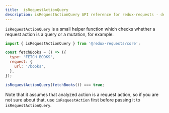```yaml
---
title:  isRequestActionQuery
description: isRequestActionQuery API reference for redux-requests - declarative AJAX requests and automatic network state management for Redux
---
```


`isRequestActionQuery` is a small helper function which checks whether a request action
is a query or a mutation, for example:
```js
import { isRequestActionQuery } from '@redux-requests/core';

const fetchBooks = () => ({
  type: 'FETCH_BOOKS',
  request: {
    url: '/books',
  },
});

isRequestActionQuery(fetchBooks()) === true;
```

Note that it assumes that analyzed action is a request action, so if you are not sure
about that, use `isRequestAction` first before passing it to `isRequestActionQuery`.
